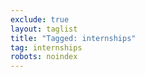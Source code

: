 ```yaml
---
exclude: true
layout: taglist
title: "Tagged: internships"
tag: internships
robots: noindex
---
```

